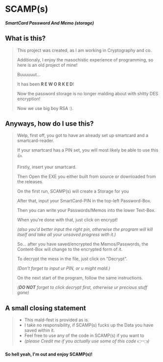 # SCAMP(s)
##### SmartCard Password And Memo (storage)

## What is this?
> This project was created, as I am working in Cryptography and co.
> 
> Additionaly, I enjoy the masochistic experience of programming, so here is an old project of mine!
> 
> Buuuuuut...
> 
> It has been __R E W O R K E D__!
>
> Now the password storage is no longer malding about with shitty DES encryption!
> 
> Now we use big boy RSA :).

## Anyways, how do I use this?
> Welp, first off, you got to have an already set up smartcard and a smartcard-reader.
> 
> If your smartcard has a PIN set, you will most likely be able to use this :thumbsup:.
>
> Firstly, insert your smartcard.
> 
> Then Open the EXE you either built from source or downloaded from the releases.
> 
> On the first run, SCAMP(s) will create a Storage for you
> 
> After that, input your SmartCard-PIN in the top-left Password-Box.
> 
> Then you can write your Passwords/Memos into the lower Text-Box.
> 
>
> When you're done with that, just click on encrypt!
> 
> _(also you'd better input the right pin, otherwise the program will kill itself and take all your unsaved progress with it.)_
>
> So... after you have saved/encrypted the Memos/Passwords, the Content-Box will change to the encrypted form of it.
> 
> To decrypt the mess in the file, just click on "Decrypt".
> 
> _(Don't forget to input ur PIN, or u might mald.)_
>
> 
> On the next start of the program, follow the same instructions.
> 
> _(__DO NOT__ forget to click decrypt first, otherwise ur precious stuff gone)_

## A small closing statement
> * This mald-fest is provided as is.
> * I take no responsibility, if SCAMP(s) fucks up the Data you have saved within it.
> * Feel free to use any of the code in SCAMP(s) if you want to
> * _(please Credit me if you actually use some of this code_ :point_right::point_left:_)_

#### So hell yeah, I'm out and enjoy SCAMP(s)!
